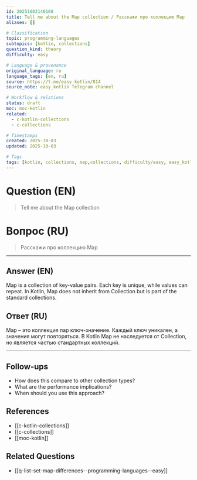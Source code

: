 ```yaml
---
id: 20251003140108
title: Tell me about the Map collection / Расскажи про коллекцию Map
aliases: []

# Classification
topic: programming-languages
subtopics: [kotlin, collections]
question_kind: theory
difficulty: easy

# Language & provenance
original_language: ru
language_tags: [en, ru]
source: https://t.me/easy_kotlin/814
source_note: easy_kotlin Telegram channel

# Workflow & relations
status: draft
moc: moc-kotlin
related:
  - c-kotlin-collections
  - c-collections

# Timestamps
created: 2025-10-03
updated: 2025-10-03

# Tags
tags: [kotlin, collections, map,collections, difficulty/easy, easy_kotlin, lang/ru, programming-languages]
---
```


# Question (EN)
> Tell me about the Map collection

# Вопрос (RU)
> Расскажи про коллекцию Map

---

## Answer (EN)

Map is a collection of key-value pairs. Each key is unique, while values can repeat. In Kotlin, Map does not inherit from Collection but is part of the standard collections.

## Ответ (RU)

Map – это коллекция пар ключ-значение. Каждый ключ уникален, а значения могут повторяться. В Kotlin Map не наследуется от Collection, но является частью стандартных коллекций.

---

## Follow-ups
- How does this compare to other collection types?
- What are the performance implications?
- When should you use this approach?

## References
- [[c-kotlin-collections]]
- [[c-collections]]
- [[moc-kotlin]]

## Related Questions
- [[q-list-set-map-differences--programming-languages--easy]]

